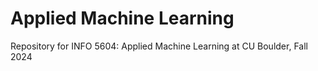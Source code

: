 # Applied Machine Learning
Repository for INFO 5604: Applied Machine Learning at CU Boulder, Fall 2024
